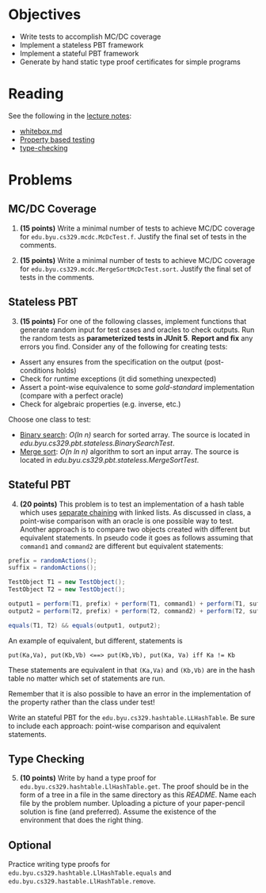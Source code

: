 # Objectives

  * Write tests to accomplish MC/DC coverage
  * Implement a stateless PBT framework
  * Implement a stateful PBT framework
  * Generate by hand static type proof certificates for simple programs

# Reading

See the following in the [lecture notes](https://bitbucket.org/byucs329/byu-cs-329-lecture-notes/src/master/):

  * [whitebox.md](https://bitbucket.org/byucs329/byu-cs-329-lecture-notes/src/master/whitebox/white-box.md)
  * [Property based testing](https://bitbucket.org/byucs329/byu-cs-329-lecture-notes/src/master/property-based-testing/)
  * [type-checking](https://bitbucket.org/byucs329/byu-cs-329-lecture-notes/src/master/type-checking.md)

# Problems

## MC/DC Coverage

1) **(15 points)** Write a minimal number of tests to achieve MC/DC coverage for `edu.byu.cs329.mcdc.McDcTest.f`. Justify the final set of tests in the comments.

2) **(15 points)** Write a minimal number of tests to achieve MC/DC coverage for `edu.byu.cs329.mcdc.MergeSortMcDcTest.sort`. Justify the final set of tests in the comments.

## Stateless PBT

3) **(15 points)** For one of the following classes, implement functions that generate random input for test cases and oracles to check outputs. Run the random tests as **parameterized tests in JUnit 5**. **Report and fix** any errors you find. Consider any of the following for creating tests:

  * Assert any ensures from the specification on the output (post-conditions holds)
  * Check for runtime exceptions (it did something unexpected)
  * Assert a point-wise equivalence to some *gold-standard* implementation (compare with a perfect oracle)
  * Check for algebraic properties (e.g. inverse, etc.)

Choose one class to test:

  * [Binary search](https://en.wikipedia.org/wiki/Binary_search_algorithm): *O(ln n)* search for sorted array. The source is located in *edu.byu.cs329.pbt.stateless.BinarySearchTest*. 
  * [Merge sort](https://en.wikipedia.org/wiki/Merge_sort): *O(n ln n)* algorithm to sort an input array. The source is located in *edu.byu.cs329.pbt.stateless.MergeSortTest*.

## Stateful PBT

4) **(20 points)** This problem is to test an implementation of a hash table which uses [separate chaining](https://en.wikipedia.org/wiki/Hash_table) with linked lists. As discussed in class, a point-wise comparison with an oracle is one possible way to test. Another approach is to compare two objects created with different but equivalent statements. In pseudo code it goes as follows assuming that `command1` and `command2` are different but equivalent statements:

```java
prefix = randomActions();
suffix = randomActions();

TestObject T1 = new TestObject();
TestObject T2 = new TestObject();

output1 = perform(T1, prefix) + perform(T1, command1) + perform(T1, suffix);
output2 = perform(T2, prefix) + perform(T2, command2) + perform(T2, suffix);

equals(T1, T2) && equals(output1, output2);
```

An example of equivalent, but different, statements is

```
put(Ka,Va), put(Kb,Vb) <==> put(Kb,Vb), put(Ka, Va) iff Ka != Kb
```

These statements are equivalent in that `(Ka,Va)` and `(Kb,Vb)` are in the hash table no matter which set of statements are run.

Remember that it is also possible to have an error in the implementation of the property rather than the class under test!

Write an stateful PBT for the `edu.byu.cs329.hashtable.LLHashTable`. Be sure to include each approach: point-wise comparison and equivalent statements. 

## Type Checking

5) **(10 points)** Write by hand a type proof for `edu.byu.cs329.hashtable.LlHashTable.get`. The proof should be in the form of a tree in a file in the same directory as this *README*. Name each file by the problem number. Uploading a picture of your paper-pencil solution is fine (and preferred). Assume the existence of the environment that does the right thing. 

## Optional

Practice writing type proofs for  `edu.byu.cs329.hashtable.LlHashTable.equals` and `edu.byu.cs329.hastable.LlHashTable.remove`. 
